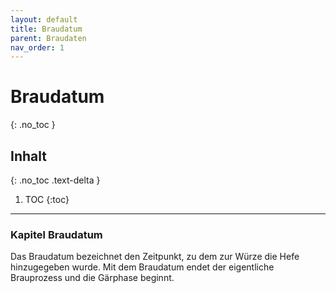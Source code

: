 ```yaml
---
layout: default
title: Braudatum
parent: Braudaten
nav_order: 1
---
```


# Braudatum
{: .no_toc }

## Inhalt
{: .no_toc .text-delta }

1. TOC
{:toc}

---

### Kapitel Braudatum
Das Braudatum bezeichnet den Zeitpunkt, zu dem zur Würze die Hefe hinzugegeben wurde. Mit dem Braudatum endet der eigentliche Brauprozess und die Gärphase beginnt.
